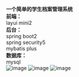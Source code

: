 **一个简单的学生档案管理系统**  
**前端：**  
layui mini2  
**后台：**  
spring boot2  
spring security5  
mybatis plus  
**数据库：**  
mysql  
![image](https://github.com/mer97/sfm-system/tree/main/img/01.png?raw=true)
![image](https://github.com/mer97/sft-system/tree/main/img/02.png?raw=true)
![image](https://github.com/mer97/sft-system/tree/main/img/03.png?raw=true)

